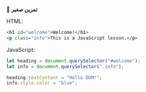 🧪 **تمرين صغير**

HTML:
```html
<h1 id="welcome">Welcome!</h1>
<p class="info">This is a JavaScript lesson.</p>
```

JavaScript:
```javascript
let heading = document.querySelector("#welcome");
let info = document.querySelector(".info");

heading.textContent = "Hello DOM!";
info.style.color = "blue";
```
